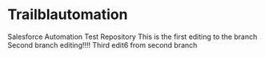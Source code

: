 # Trailblautomation
Salesforce Automation Test Repository
This is the first editing to the branch
Second branch editing!!!!
Third edit6 from second branch

